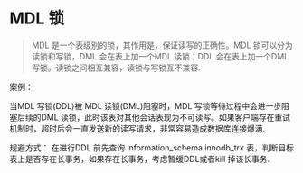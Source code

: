 # MDL 锁
>MDL 是一个表级别的锁，其作用是，保证读写的正确性。MDL 锁可以分为读锁和写锁，DML 会在表上加一个MDL 读锁；DDL 会在表上加一个DML 写锁。读锁之间相互兼容，读锁与写锁互不兼容.

案例：

当MDL 写锁(DDL)被 MDL 读锁(DML)阻塞时，MDL 写锁等待过程中会进一步阻塞后续的DML 读锁，此时该表对其他会话表现为不可读写。如果客户端存在重试机制时，超时后会一直发送新的读写请求，非常容易造成数据库连接爆满.

规避方式：
在进行DDL 前先查询 information_schema.innodb_trx 表，判断目标表上是否存在长事务，如果存在长事务，考虑暂缓DDL或者kill 掉该长事务.

